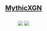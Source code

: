 <h2 align="center">
  <a href="https://mythicxgn.com">MythicXGN</a>
  <br>
  <br>
  <picture>
    <source srcSet="https://github-readme-stats.vercel.app/api?username=MythicLBQ&rank_icon=github&theme=transparent&text_color=FFFFFF&title_color=FFFFFF" media="(prefers-color-scheme: dark)"/>
    <img src="https://github-readme-stats.vercel.app/api?username=MythicLBQ&show_icons=true" className="stats"></img>
  </picture>
  <picture>
    <source srcSet="https://github-readme-stats.vercel.app/api/top-langs/?username=MythicLBQ&layout=compact&theme=transparent&text_color=FFFFFF&title_color=FFFFFF" media="(prefers-color-scheme: dark)"/>
    <img src="https://github-readme-stats.vercel.app/api/top-langs/?username=MythicLBQ&layout=compact" className="stats"></img>
  </picture>
</h2>
